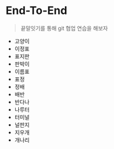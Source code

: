 # End-To-End
> 끝말잇기를 통해 git 협업 연습을 해보자

- 고양이
- 이정표
- 표지판
- 판박이
- 이름표
- 표정
- 정배
- 배반
- 반다나
- 나루터
- 터미널
- 널판지
- 지우개
- 개나리